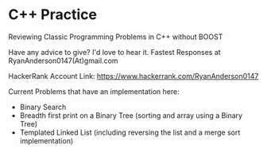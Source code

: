 # C++ Practice
Reviewing Classic Programming Problems in C++ without BOOST

Have any advice to give? I'd love to hear it. Fastest Responses at RyanAnderson0147(At)gmail.com

HackerRank Account Link: https://www.hackerrank.com/RyanAnderson0147

Current Problems that have an implementation here: 

<ul>
  <li>Binary Search </li>
  <li>Breadth first print on a Binary Tree (sorting and array using a Binary Tree) </li>
  <li>Templated Linked List (including reversing the list and a merge sort implementation)</li>
</ul>
